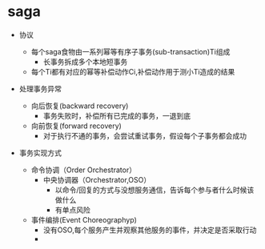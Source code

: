 # saga
+ 协议
    + 每个saga食物由一系列幂等有序子事务(sub-transaction)Ti组成
        + 长事务拆成多个本地短事务
    + 每个Ti都有对应的幂等补偿动作Ci,补偿动作用于测小Ti造成的结果

+ 处理事务异常
    + 向后恢复(backward recovery)
        + 事务失败时，补偿所有已完成的事务，一退到底
    + 向前恢复(forward recovery)
        + 对于执行不通的事务，会尝试重试事务，假设每个子事务都会成功

+ 事务实现方式
    + 命令协调（Order Orchestrator）
        + 中央协调器（Orchestrator,OSO）
            + 以命令/回复的方式与没想服务通信，告诉每个参与者什么时候该做什么
            + 有单点风险
    + 事件编排(Event Choreographyp)
        + 没有OSO,每个服务产生并观察其他服务的事件，并决定是否采取行动
        + 

